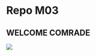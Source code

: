 # Repo M03
## WELCOME COMRADE

![](https://upload.wikimedia.org/wikipedia/commons/thumb/c/ce/Soviet_Poster_4.jpg/612px-Soviet_Poster_4.jpg)
